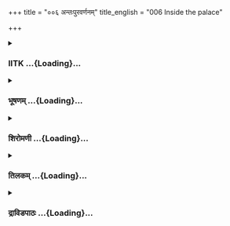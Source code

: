+++
title = "००६ अन्तःपुरवर्णनम्"
title_english = "006 Inside the palace"

+++
<div caption="श्रीराम-हरिसीताराममूर्ति-घनपाठिभ्यां वचनम्" class="audioEmbed" src="https://archive.org/download/Ramayana-recitation-Sriram-harisItArAmamUrti-Ghanapaati-v2/Kanda_5/Kanda_5_SK-006-Inside_the_palace.mp3"></div>

<div class="js_include collapsed" newlevelforh1="3" title="IITK" unfilled url="/purANam/rAmAyaNam/audIchya-pAThaH/iitk/5_sundarakANDam/02-rAvaNa-gRham/006_antaHpuravarNanam.md">
<details><summary><h3>IITK ...{Loading}...</h3></summary>

Hanuman enters the palace of Ravana -- description of the palace



#### श्लोकः
##### मूलम्
स निकामं विमानेषु निषण्णः कामरूपधृत्।  
विचचार पुनर्लङ्कां लाघवेन समन्वितः॥5.6.1॥

##### शब्दार्थः
कामरूपधृत् who could assume any form, सः that (Hanuman), विमानेषु in the tall mansions, निकामम् freely, निषण्णः sad, पुनः again, लाघवेन rapidly, समन्वितः endowed with strength, लङ्काम् Lanka, विचचार started ranging

##### आङ्ग्लानुवादः
The mighty Hanuman, who could assume any form at will, not finding Sita in the tall mansions, again started rapidly ranging in Lanka.



#### श्लोकः
##### मूलम्
आससादाथ लक्ष्मीवान्राक्षसेन्द्रनिवेशनम्।  
प्राकारेणार्कवर्णेन भास्वरेणाभिसम्वृतम्॥5.6.2॥

##### शब्दार्थः
अथ then, लक्ष्मीवान् prosperous, अर्कवर्णेन red in colour, भास्वरेण dazzling like the midday Sun, प्राकारेण by the boundary wall, अभिसम्वृतम् enclosed, राक्षसेन्द्रनिवेशनम् the residence of the lord of demons, आससाद reached

##### आङ्ग्लानुवादः
Then he reached the residence of the lord of demons enclosed by a red colour compound wall dazzling like the midday Sun.



#### श्लोकः
##### मूलम्
रक्षितं राक्षसैर्घोरैः सिंहैरिव महद्वनम्।  
समीक्षमाणो भवनं चकाशे कपिकुञ्जरः॥5.6.3॥

##### शब्दार्थः
सिंहैः by lions, महावनमिव like a thick forest, भीमैः by fearful, राक्षसैः by demons, रक्षितम् protected, भवनम् mansion, समीक्षमाणः observing, कपिकुञ्जरः elephant among vanaras, चकाशे looked bright

##### आङ्ग्लानुवादः
The elephant among vanaras (Hanuman), scanned the mansion defended by dreadful demons like a forest protected by lions.



#### श्लोकः
##### मूलम्
रूप्यकोपहितै श्चित्रैस्तोरणैर्हेमभूषितैः।  
विचित्राभिश्च कक्ष्याभिर्द्वारैश्च रुचिरैर्वृतम्॥5.6.4॥

##### शब्दार्थः
रूप्यकोपहितैः those inlaid with silver, चित्रैः by wonderful, हेमभूषितैः decorated with gold, तोरणैः archways, विचित्राभिः with colourful, कक्ष्याभिः with apartments, रुचिरैः with beauteous, द्वारैश्च with entrances, वृतम् surrounded by

##### आङ्ग्लानुवादः
He saw beautiful silver archways decorated with gold, colourful inner apartments with beauteous entrances.



#### श्लोकः
##### मूलम्
गजास्थितैर्महामात्रैः शूरैश्च विगतश्रमैः।  
उपस्थितमसंहार्यैः र्हयैः स्यन्दनयायिभिः॥5.6.5॥

##### शब्दार्थः
गजास्थितैः mounted on elephants, शूरैः by drivers, विगतश्रमैः unwearied, महामात्रैः great, असंहार्यैः irresistible, हयैः with horses, स्यन्दनयायिभिः  chariotriders, उपस्थितम् kept ready

##### आङ्ग्लानुवादः
(He saw) archways guarded by riders mounted on majestic elephants and unwearied riders of chariots drawn by horses of irresistible speed kept ready.



#### श्लोकः
##### मूलम्
सिंहव्याघ्रतनुत्राणैर्दान्तकाञ्चनराजतैः।  
घोषवद्भिर्विचित्रैश्च सदा विचरितं रथैः॥5.6.6॥

##### शब्दार्थः
सिंहव्याघ्रतनुत्राणैः covered with skins of lions and tigers, दान्तकाञ्चनराजतैः encrusted with images of ivory, gold and silver, घोषवद्भिः ringing, विचित्रैः by wonderful, रथैः with chariots, सदा allover, विचरितम् moving about

##### आङ्ग्लानुवादः
There were wonderful chariots covered with skins of lions and tigers, encrusted with ivory, gold and silver with ringing bells moving about.



#### श्लोकः
##### मूलम्
बहुरत्नसमाकीर्णं परार्थ्यसनभाजनम्।  
महारथसमावासं महारथमहास्वनम्॥5.6.7॥

##### शब्दार्थः
बहुरत्नसमाकीर्णम् with many precious gems, परार्थ्यासनभाजनम् with excellent seats and vessels, महारथसमावासम् having halting places for big  chariots, महारथमहास्वनम् filled with deep sounds of great charioteers.

##### आङ्ग्लानुवादः
The palace was embellished with excellent seats and vessels with many precious gems. There were spacious places to accommodate big chariorts filled with shouts of great charioteers.



#### श्लोकः
##### मूलम्
दृश्यैश्च परमोदारैस्तैस्तैश्च मृगपक्षिभिः।  
विविधै र्बहुसाहस्रैः परिपूर्णं समन्ततः॥5.6.8॥

##### शब्दार्थः
दृश्यैः beautiful, परमोदारैः pleasing, विविधैः of many kinds, बहुसाहस्रैः in many thousands, तैस्स्सैः by different, मृगपक्षिभिः with beasts and birds, समन्ततः all over, परिपूर्णम् filled

##### आङ्ग्लानुवादः
It was pleasing with several kinds of beautiful beasts in their thousands all over.



#### श्लोकः
##### मूलम्
विनीतैरन्तपालैश्च रक्षोभिश्च सुरक्षितम्।  
मुख्याभिश्च वरस्त्रीभिः परिपूर्णं समन्ततः॥5.6.9॥

##### शब्दार्थः
विनीतैः by disciplined, अन्तपालैः by guards, रक्षोभिः by demons, सुरक्षितम् well guarded, मुख्याभिः important, वरस्त्रीभिः by beautiful shedemons, समन्ततः everywhere, परिपूर्णम् filled

##### आङ्ग्लानुवादः
The place was full of beautful women, carefully protected by disciplined guards as well as demons.



#### श्लोकः
##### मूलम्
मुदितप्रमदारत्नं राक्षसेन्द्रनिवेशनम्।  
वराभरणसंह्रादैः समुद्रस्वनन्निस्वनम्॥5.6.10॥

##### शब्दार्थः
मुदितप्रमदारत्नम् jewels of joyous women, राक्षसेन्द्रनिवेशनम् the residence of the lord of demons, वराभरणसंह्रादैः by the jingling of ornaments and accessories, समुद्रस्वनन्निस्वनम् like the sound of the sea.

##### आङ्ग्लानुवादः
Full of the jewels of joyous women, the residence of the lord of demons reverberated with the jingling of their ornaments and accessories like the sound of the sea.



#### श्लोकः
##### मूलम्
तद्राजगुणसम्पन्नं मुख्यैश्चागुरुचन्दनैः।  
महाजनैः समाकीर्णां सिंहैरिव महद्वनम्॥5.6.11॥

##### शब्दार्थः
राजगुणसम्पन्नम् endowed with royal traits, मुख्यैः with eminent demons, अगुरुचन्दनैः with the fragrance of agaru and sandal, सिंहैः by lions, महत् वनमिव like a huge forest, महाजनैः by great people, समाकीर्णम् full.

##### आङ्ग्लानुवादः
The place was full of eminent demons with royal traits like a dense forest infested with lions. It carried the fragrance of agaru and sandal of good quality.



#### श्लोकः
##### मूलम्
भेरीमृदङ्गाभिरुतं शङ्खघोषनिनादितम्।  
नित्यार्चितं पर्वहुतं पूजितं राक्षसैः सदा॥5.6.12॥

##### शब्दार्थः
भेरीमृदङ्गाभिरुतम् filled with the sounds of trumpets, mridangam and conches and percussion, शङ्खघोषनिनादितम् echoed with sounds of conches, नित्यार्चितम् daily worshipped, पर्वहुतम् with sacrifices performed on new and fullmoon days, सदा ever, राक्षसैःby demons, पूजितम् worshipped

##### आङ्ग्लानुवादः
Reverberating with the sounds of trumpets, mridangam and conches, there the demons daily performed worships and sacrifices on new and fullmoon days.



#### श्लोकः
##### मूलम्
समुद्रमिव गम्भीरं समुद्रमिव निस्स्वनम्।  
महात्मनो महाद्वेश्म महारत्नपरिच्छदम्॥5.6.13॥  
महारत्नसमाकीर्णं ददर्श स महाकपिः।

##### शब्दार्थः
समुद्रमिव resembling the sea, गम्भीरम् deep, निस्स्वनम् sound, समुद्रमिव sealike, महारत्न परिच्छदम् gemstudded ornaments, महारत्न समाकीर्णम् full of precious gems, महात्मनः of the great self, महत् great, वेश्म residence, सः that(Hanuman), महाकपिः the great vanara, ददर्श saw

##### आङ्ग्लानुवादः
The place produced deep sounds like the sea. Those mighty ogres wore gemstudded ornaments. The great vanara saw the residence of the great self, Ravana rich with precious gems.



#### श्लोकः
##### मूलम्
विराजमानं वपुषा गजाश्वरथसङ्कुलम्॥5.6.14॥  
लङ्काभरणमित्येव सोऽमन्यत महाकपिः।  
चचार हनुमांस्तत्र रावणस्य समीपतः॥5.6.15॥

##### शब्दार्थः
वपुषा in appearance, विराजमानम् was present, गजाश्वरथसङ्कुलम् full of elephants, horses and chariots, लङ्काभरणम् इत्येव considered the very jewel of Lanka, सः that, महाकपिःgreat vanara, अमन्यत thought, हनुमान् Hanuman, तत्र there, रावणस्य Ravana's, समीपतः near by, चचार moved

##### आङ्ग्लानुवादः
Hanuman, the great monkey, saw the royal mansion looking brilliant with elephants, horses and chariots. He thought that the palace was the very ornament of Lanka. He moved unnoticed into the close quarters of Ravana.



#### श्लोकः
##### मूलम्
गृहाद्गृहं राक्षसानामुद्यानानि च वानरः।  
वीक्षमाणोऽह्यसंत्रस्तः प्रासादांश्च चचार सः॥5.6.16॥

##### शब्दार्थः
राक्षसानाम् of the demons', गृहात् गृहम् from one house to the other, उद्यानानि च and pleasure gardens, वानरः vanara, वीक्षमाणः observing, असंत्रस्तः undaunted, प्रासादांश्च and the mansions, चचार ranged

##### आङ्ग्लानुवादः
Hanuman ranged undaunted from one mansion to another including the pleasure gardens.



#### श्लोकः
##### मूलम्
अवप्लुत्य महावेगः प्रहस्तस्य निवेशनम्।  
ततोऽन्यत्पुप्लुवे वेश्म महापार्श्वस्य वीर्यवान्॥5.6.17॥

##### शब्दार्थः
महावीर्यः mighty, महावेगः of great speed, प्रहस्तस्य Prahasta's, निवेशनम् house, अवप्लुत्य jumping from there, ततः then, महापार्श्वस्य Mahaparshva, अन्यत्  other, वेश्म houses, पुप्लुवे leaped

##### आङ्ग्लानुवादः
Courageous and swift, Hanuman sprang from Prahasta's house to Mahaparshva's, and so on.



#### श्लोकः
##### मूलम्
अथ मेघप्रतीकाशं कुम्भकर्णनिवेशनम्।  
विभीषणस्य च तदा पुप्लुवे स महाकपिः॥5.6.18॥

##### शब्दार्थः
अथ and then, सः that, महाकपिः great vanara, मेघप्रतीकाशाम् appearing like a cloud, कुम्भकर्णनिवेशनम् the residence of Kumbhakarna, तदा then, विभीषणस्य Vibhisana's, पुप्लुवे leaped

##### आङ्ग्लानुवादः
Then the great vanara leaped from the residence of Kumbhakarna which looked like a cloud to Vibhishana's.



#### श्लोकः
##### मूलम्
महोदरस्य च गृहं विरूपाक्षस्य चैव हि।  
विद्युज्जिह्वस्य भवनं विद्युन्मालेस्तथैव च॥5.6.19॥  
वज्रदंष्ट्रस्य च तथा पुप्लुवे स महाकपिः।

##### शब्दार्थः
सः that, महाकपिः great vanara, महोदरस्य Mahodara's, गृहं च home also, विरूपाक्षस्य चैव हि Virupaksha's home also, विद्युज्जिह्वस्य Vidyujjihva's, तथैव च likewise, विद्युन्मालेः Vidyunmali's, तथैव likewise, वज्रदंष्ट्रस्य Vajradanstra's, भवनम् mansion, पुप्लुवे leaped

##### आङ्ग्लानुवादः
The great vanara leaped from Mahodara's to Virupaksha's, from Vidyujjihva's to Vidyunmali and then to Vajradanstra's.



#### श्लोकः
##### मूलम्
शुकस्य च महातेजाः सारणस्य च धीमतः॥5.6.20॥  
तथा चेन्द्रजितो वेश्म जगाम हरियूथपः।

##### शब्दार्थः
महातेजाः brilliant one, हरियूथपः leader of monkeys, शुकस्य Suka's, धीमतः of the intelligent, सारणस्य Sarana's, तथा similarly, इन्द्रजितः Indrajit's , वेश्म residence, जगाम went

##### आङ्ग्लानुवादः
The brilliant leader of monkeys bounded to the house of Suka, to the clever Sarana's and to Indrajit's.



#### श्लोकः
##### मूलम्
जम्बुमालेः सुमालेश्च जगाम हरिसत्तमः॥5.6.21॥  
रश्मिकेतोश्च भवनं सूर्यकेतोस्तथैव च।  
वज्रकायस्य च तथा पुप्लुवे स महाकपिः॥5.6.22॥

##### शब्दार्थः
हरिसत्तमः the goble vanara, जम्बुमालेः Jambumali's, सुमालेश्च and Sumaali's, जगाम reached, सः he, महाकपिः great monkey, रमशिकेतोः Rashmiketu's, तथैव च and so also, सूर्यकेतोः Suryaketu's, तथा likewise, वज्रकायस्य Vajrakaya's, भवनम् mansion, पुप्लुवे jumped over

##### आङ्ग्लानुवादः
The noble vanara jumped from Jambumali's to Sumali's and from  Rashmiketu's, Suryaketu's and to Vajrakaya's residence.



#### श्लोकः
##### मूलम्
धूम्राक्षस्य च सम्पातेर्भवनं मारुतात्मजः।  
विद्युद्रूपस्य भीमस्य घनस्य विघनस्य च॥5.6.23॥  
शुकनासस्य वक्रस्य शठस्य विकटस्य च।  
ब्रह्मकर्णस्य दंष्ट्रस्य रोमशस्य च रक्षसः॥5.6.24॥  
युद्धोन्मत्तस्य मत्तस्य ध्वजग्रीवस्य नादिनः।  
विद्युज्जिह्वेन्द्रजिह्वानां तथा हस्तिमुखस्य च॥5.6.25॥  
करालस्य पिशाचस्य शोणिताक्षस्य चैव हि।

##### शब्दार्थः
मारुतात्मजः son of the Windgod (Hanuman), धूम्राक्षस्य Dhumraksha's, सम्पातेः Sampati's, विद्युद्रूपस्य Vidyudrupa's, भीमस्य Bhima's, घनस्य Ghana's, विघनस्य च Vighana's, शुकनासस्य Shukanasa's, वक्रस्य Vakra's, शठस्य Shatha's, विकटस्य च and Vikata's, ब्रह्मकर्णस्य Brahmakarna's, दंष्ट्रस्य Damshtra's, रोमशस्य Romasa's, रक्षसः of the demons, युद्धोन्मत्तस्य Yuddhonmatta's, मत्तस्य Matta's, ध्वजग्रीवस्य Dhvajagriva's, नादिनः Nadi's, विद्युज्जिह्वेन्द्रजिह्वानाम् of Vidyujjihva's and Indrajihva's, तथा similarly, हस्तिमुखस्य च, Hastimukha's करालस्य Karala's, पिशाचस्य Pisacha's, शोणिताक्षस्य चैव Sonitaksha's also, हि indeed,

##### आङ्ग्लानुवादः
Hanuman jumped the houses of Dhumraksha, Sampati, Vidyudrupa, Bhima, Ghana and Vighana, Sukanasa, Vakra, Shatha, Vikata, Brahmakarna, Damshtra Romasa, Yuddhonmatta, Matta, Dhvajagriva, Nadi, Vidyujjihva and Indrajihva Hastimukha, Karala, Pisacha and Sonitaksha.



#### श्लोकः
##### मूलम्
भवनम् क्रममाणः णोऽसौ हनुमान्मारुतात्मजः॥5.6.26॥  
तेषु तेषु महार्हेषु भवनेषु महायशाः।  
तेषामृद्धिमतामृद्धिं ददर्श स महाकपिः॥5.6.27॥

##### शब्दार्थः
मारुतात्मजः son of the Windgod, महायशाः illustrious, महाकपिः great monkey, सः हनुमान् Hanuman, महार्हेषु in lofty places, तेषु तेषु in several places, भवनेषु in mansions, क्रमेणैव in order, क्रममाणः while he was advancing, ऋद्धिमताम् of the wealthy ones, तेषाम् their, ऋद्धिम् wealth, ददर्श saw

##### आङ्ग्लानुवादः
The illustrious son of the Windgod jumped from house to house in an order and saw the wealth of the wealthy in the lofty mansions.



#### श्लोकः
##### मूलम्
सर्वेषां समतिक्रम्य भवनानि समन्ततः।  
आससादाथ लक्ष्मीवान् राक्षसेद्रनिवेशनम्॥5.6.28॥

##### शब्दार्थः
लक्ष्मीवान् the lucky, समन्ततः all over, सर्वेषाम् of all, भवनानि mansions, समतिक्रम्य passing, अथ then, राक्षसेन्द्रनिवेशनम् residence of lord of demons, आससाद reached

##### आङ्ग्लानुवादः
Passing all the mansions, the lucky Hanuman reached the residence of the demon king, Ravana.



#### श्लोकः
##### मूलम्
रावणस्योपशायिन्यो ददर्श हरिसत्तमः।  
विचरन्हरिशार्दूलो राक्षसीर्विकृतेक्षणाः॥5.6.29॥  
शूलमुद्गरहस्ताश्च शक्तितोमरधारिणीः।

##### शब्दार्थः
हरिशार्दूलःtiger among vanaras, हरिसत्तमः noble vanara, विचरन् while moving about, रावणस्य Ravana's, उपशायिन्यः close by his bed, विकृतेक्षणाः of hideous eyes, शूलमुद्गरहस्ताश्च holding tridents and hammers, शक्तितोमरधारिणीः holding powerful javelines and iron cudgels, राक्षसीः rakshasas, ददर्श saw

##### आङ्ग्लानुवादः
The heroic and powerful vanara saw at Ravana's residence demonesses with hideous eyes guarding the bed and an army of demons holding tridents, hammers, powerful javelins and iron cudgels.



#### श्लोकः
##### मूलम्
ददर्श विविधान् गुल्मान् तस्य रक्षःपतेर्गृहे॥5.6.30॥  
राक्षसांश्च महाकायान्नानाप्रहरणोद्यतान्।

##### शब्दार्थः
तस्य his, रक्षः पतेः demon king, गृहे at home, विविधान् several, गुल्मान् army troops, महाकायान् large, नानाप्रहरणोद्यतान् ready with different kinds of weapons, राक्षसांश्च demons also, ददर्श saw

##### आङ्ग्लानुवादः
At his (Ravana's) residence, Hanuman also noticed troops of huge demons ready with different kinds of weapons.



#### श्लोकः
##### मूलम्
रक्तान् श्वेतान् सितांश्चैव हरींश्चापि महाजवान्॥5.6.31॥  
कुलीनान् रूपसम्पन्नान् गजान्परगजारुजान्।  
निष्ठितान् गजशिक्षयामैरावतसमान्युधि॥5.6.32॥  
निहन्त्रून् परसैन्यानां गृहे तस्मिन् ददर्श सः।  
क्षरतश्च यथा मेघान् स्रवतश्च यथा गिरीन्॥5.6.33॥  
मेघसन्ततिनिर्घोषान् दुर्धर्षान् समरे परैः।

##### शब्दार्थः
सः he, तस्मिन् in his, गृहे in the house, रक्तान् red, श्वेतान् white, सितांश्चैव pure white coloured, महाजवान् of good speed, हरींश्चापि horses also, कुलीनान् wellbred ones, रूपसम्पन्नान् goodlooking, परगजारुजान् those whch were not inferior to enemy's elephants, गजान् elephants, गजशिक्षयाम् in training elephants, निष्ठितान् exceedingly welltrained, ऐरावतसमान् equal to Airavata, युधि in battle, परसैन्यानाम् of enemy forces, निहन्त्रून् destroyers, क्षरतः  shedding, मेघान् यथा clouds like, स्रवतः pouring forth rut, गिरीन् यथा like mountains, मेघस्न्तिन्तिर्घोषान् trumpeting like a group of clouds, समरे in war, परैः by enemies, दुर्धर्षान् unassailable, गजान् elephants, ददर्श saw

##### आङ्ग्लानुवादः
He saw horses of high speed in red, white and cream colours. He saw beautiful, wellbred elephants, which were not inferior to the enemy's. They were welltrained and had proved equal to Airavata (Indra's elephant) in battles. Resembling the thundering clouds, they were unassailable to the enemy in war and were trumpeting like a cluster of clouds.



#### श्लोकः
##### मूलम्
सहस्रं वाहिनीस्तत्र जाम्बूनदपरिष्कृताः॥5.6.34॥  
हेमजालपरिच्छन्नास्तरुणादित्यसन्निभाः।  
ददर्श राक्षसेन्द्रस्य रावणस्य निवेशने॥5.6.35॥

##### शब्दार्थः
तत्र there, राक्षसेन्द्रस्य demon king's, रावणस्य Ravana's, निवेशने in the residence, जाम्बूनदपरिष्कृताः bedecked with the gold, हेमजालपरिच्छन्नाः  protected by the rays emerging from, तरुणादित्यसन्निभाः like the rising Sun, सहस्रम् thousands, वाहिनीः troops, ददर्श saw

##### आङ्ग्लानुवादः
He saw in the palace of Ravana, the demon king, thousands of troops adorned with gold, fully protected with armour of gold shining like the morning Sun.



#### श्लोकः
##### मूलम्
शिबिका विविधाकाराः स कपिर्मारुतात्मजः।  
लतागृहाणि चित्राणि चित्रशालागृहाणि च॥5.6.36॥  
क्रीडागृहाणि चान्यानि दारुपर्वतकानपि।  
कामस्य गृहकं रम्यं दिवागृहकमेव च॥5.6.37॥  
ददर्श राक्षसेन्द्रस्य रावणस्य निवेशने।

##### शब्दार्थः
मारुतात्मजः son of the Windgod, सः कपिः that monkey (Hanuman), राक्षसेन्द्रस्य of the lord of demons, रावणस्य Ravana's, निवेशने in the dwelling, विविधाकाराः of several foms, शिबिकाः palanquins, चित्राणि colourful, लतागृहाणि bowers, चित्रशालागृहाणि homes with picture galleries, अन्यानि and other, क्रीडागृहाणि sporting homes, दारुपर्वतकानपि hillocks made of wood, कामस्य for lovemaking (romance), गृहकम् home, रम्यम् delighting, दिवागृहकमेव च for daytime activities, ददर्श saw

##### आङ्ग्लानुवादः
The son of the Windgod saw at the palace of Ravana, the lord of demons, colourful palanquins of several kinds, bowers, picture galleries, spots for sporting, hillocks (artificial) made of wood, apartments for romance, for pleasures and day time activities.



#### श्लोकः
##### मूलम्
स मन्दरगिरिप्रख्यं मयूरस्थानसङ्कुलम्॥5.6.38॥  
ध्वजयष्टिभिराकीर्णं ददर्श भवनोत्तमम्।  
अनेकरत्नसङ्कीर्णं निधिजालं समन्ततः॥5.6.39॥  
धीरनिष्ठितकर्मान्तं गृहं भूतपतेरिव।

##### शब्दार्थः
सः he, मन्दरगिरिप्रख्यम् comaparable to mount Mandara, मयूरस्थानसङ्कुलम् places crowded with peacocks, ध्वजयष्टिभिः with flag staffs fixed, आकीर्णम् filled with, धीरनिष्ठितकर्मान्तम्  
built by skilled craftsmen with great care, भूतपतेः of Siva, the lord of all creatures, गृहमिव like home, भवनोत्तमम् magnificent mansion, समन्ततः every where, अनेकरत्नसङ्कीर्णम् full of gems, निधिजालम् treasure troves, ददर्श saw

##### आङ्ग्लानुवादः
Comparable to mount Mandara, it was crowded with peacocks, set with flag staffs fixed all over, magnificent mansions built by skilled craftsmen with great efforts, decked with gems of several kinds, rich with treasures comparable to Kailasa, the home of Siva, the Lord of all beings.



#### श्लोकः
##### मूलम्
अर्चिर्भिश्चापि रत्नानां तेजसा रावणस्य च॥5.6.40॥  
विरराजाथ तद्वेश्म रश्मिमानिव रश्मिभिः।

##### शब्दार्थः
तत् that, वेश्म place, रत्नानाम् of the gems, अर्चिर्भिश्चापि by the wonderful hues of gems, रावणस्य Ravana's, तेजसा च and with brightness, अथ there, रश्मिभिः with rays, रश्मिमानिव like the brightness of Sunrays, विरराज shone

##### आङ्ग्लानुवादः
The palace of Ravana looked splendid with gems of different hues and with Ravana's presence, it was shining like the radiant Sungod.



#### श्लोकः
##### मूलम्
जाम्बूनदमयान्येन शयनान्यासनानि च॥5.6.41॥  
भाजनानि च मुख्यानि ददर्श हरियूथपः।

##### शब्दार्थः
हरियूथपः vanara leader, जाम्बूनदमयान्येव made of Jambunada gold, शयनानि beds, आसनानि च seats, मुख्यानि chief, भाजनानि vessels, ददर्श saw

##### आङ्ग्लानुवादः
The leader of the vanaras saw there beds, seats and main vessels made of gold.



#### श्लोकः
##### मूलम्
मध्वासवकृतक्लेदं मणिभाजनसङ्कुलम्॥5.6.42॥  
मनोरममसंबाधं कुबेरभवनं यथा।  
नूपुराणां च घोषेण काञ्चीनां निनदेन च॥5.6.43॥  
मृदङ्तलघोषैश्च घोषवद्भिर्विनादितम्।  
प्रासादसङ्घातयुतं स्त्रीरत्नशतसङ्कुलम्॥5.6.44।  
सुव्यूढकक्ष्यं हनुमान् प्रविवेश महागृहाम्।

##### शब्दार्थः
ध्वासवकृतक्लेदम् drenched with liqour and other drinks, मणिभाजनसङ्कुलम् with gemencrusted vessels scattered all over, मनोरमम् very delightful, असम्बाधम् spacious, कुबेरभवनं यथा like the mansion of Kubera, नूपुराणाम् of anklets, घोषेण by the sound, काञ्चीनाम् of girdles, निनदेन with the sounds, घोषवद्भिः  filled with sounds of, मृदङ्गतल घोषैश्च with the sounds of drums, विनादितम् resonating, प्रासादसङ्घातयुतम् with rows of mansions, स्त्रीरत्नशतसङ्कुलम् filled with hundreds of exquisite women, सुव्यूढकक्ष्यम् with welllaid apartments, महागृहम् lofty palace, हनुमान् Hanuman, प्रविवेश entered

##### आङ्ग्लानुवादः
Hanuman entered the delightful, lofty palace comparable to Kubera's mansion. It was filled with vessels encrusted with gems scattered all over. The floor was drenched with liquor. It was resonating with sounds of golden anklets of women and of drums. The rows of mansions, lofty palaces with welllaid apartments were full of hundreds of exquisite women.  

#### समाप्तिः
 वाल्मीकीये श्रीमद्रामायणे आदिकाव्ये सुन्दरकाण्डे षष्ठस्सर्गः॥  
Thus ends the sixth sarga of Sundarakanda of the holy Ramayana, the first epic composed by sage Valmiki.

</details>
</div>
<div class="js_include collapsed" newlevelforh1="3" title="भूषणम्" unfilled url="/purANam/rAmAyaNam/audIchya-pAThaH/TIkA/bhUShaNa_iitk/5_sundarakANDam/02-rAvaNa-gRham/006_antaHpuravarNanam.md">
<details><summary><h3>भूषणम् ...{Loading}...</h3></summary>



स निकामं विमानेषु विषण्णः कामरूपधृक् ।  

विचचार पुनर्लङ्कां लाघवेन समन्वितः  ॥  ५।६।१ ॥   

आससादाथ लक्ष्मीवान् राक्षसेन्द्रनिवेशनम् ।  

प्राकारेणार्कवर्णेन भास्वरेणाभिसंवृतम्  ॥  ५।६।२ ॥   

स निकाममित्यादि विमानेषु विषण्णः विमानेषु सीतामदृष्ट्वा विषण्ण इत्यर्थः
। लाघवेन वेगेन  ॥  ५।६।१,२ ॥   

  

रक्षितं राक्षसैर्घोरैः सिंहैरिव महद्वनम् ।  

समीक्षमाणो भवनं चकाशे कपिकुञ्जरः  ॥  ५।६।३ ॥   

रक्षितमिति । चकाशे जहर्षेत्यर्थः  ॥  ५।६।३ ॥   

  

रूप्यकोपहितैश्चित्रैस्तोरणैर्हेमभूषितैः ॥  

विचित्राभिश्च कक्ष्याभिर्द्वारैश्च रुचिरैर्वृतम्  ॥  ५।६।४ ॥   

गजास्थितैर्महामात्रैः शूरैश्च विगतश्रमैः ।  

उपस्थितमसंहार्यैर्हयैः स्यन्दनयायिभिः  ॥  ५।६।५ ॥   

रूप्येकेत्यादि । पूप्यकोपहितैः रजतनिर्मितैः । कक्ष्याभिः प्रकोष्ठैः।
असंहार्यैः अवध्यैः । स्यन्दनयायिभिः स्यन्दनवाहकैः  ॥  ५।६।४,५ ॥   

  

सिंहव्याघ्रतनुत्राणैर्दान्तकाञ्चनराजतैः ।  

घोषवद्भिर्विचित्रैश्च सदा विचरितं रथैः  ॥  ५।६।६ ॥   

बहुरत्नसमाकीर्णं परार्घ्यासनभाजनम् ।  

महारथसमावासं महारथमहास्वनम्  ॥  ५।६।७ ॥   

दृश्यैश्च परमोदारैस्तैस्तैश्च मृगपक्षिभिः ।  

विविधैर्बहुसाहस्रैः परिपूर्णं समन्ततः  ॥  ५।६।८ ॥   

सिंव्याघ्रतनुत्राणैः सिंहव्याघ्रचर्मपरिवृतैरित्यर्थः । महारथसमावासं
महारथानां रक्षसामाकरम् । महारथामहास्वनं महतां रथानां महान् स्वनः यस्मिन्
 ॥  ५।६।६८ ॥   

  

विनीतैरन्तपालैश्च रक्षोभिश्च सुरक्षितम् ।  

मुख्याभिश्च वरस्त्रीभिः परिपूर्णं समन्ततः  ॥  ५।६।९ ॥   

मुदितप्रमदारत्नं राक्षसेन्द्रनिवेशनम् ।  

वराभरणसंह्रादैः समुद्रस्वननिस्वनम्  ॥  ५।६।१० ॥   

अन्तपालैः बाह्यरक्षिभिः । राक्षसेन्द्रनिवेशननं राक्षसेन्द्रा
राक्षसश्रेष्ठाः निविशन्ते समीपे निवसन्त्यस्मिन्निति
राक्षसेन्द्रनिवेशनमित्यर्थः । अन्यथा वक्ष्यमाणवेश्मपदेन पुनरुक्तिः
स्यात् । संहादः शब्दः । समुद्रस्वनवन्निस्वनतीति समुद्रस्वननिस्वनम् ।
पचाद्यच्  ॥  ५।६।९,१० ॥   

  

तद्राजगुणसंपन्नं मुख्यैश्चागुरुचन्दनैः ।  

महाजनैः समाकीर्णं सिंहैरिव महद्वनम्  ॥  ५।६।११ ॥   

भेरीमृदङ्गाभिरुतं शङ्खघोषनिनादितम् ।  

नित्यार्चितं पर्वहुतं पूजितं राक्षसैः सदा  ॥  ५।६।१२ ॥   

तत् प्रसिद्धम् । राजगुणसंपन्नं राजोपचारैर्धूपादिभिः संपन्नम् ।
अगुरुचन्दनैरित्यत्रापि संपन्नमिति संबध्यते । पर्वसु हुतं होमो यस्मिन्
तत् पर्वहुतम्  ॥  ५।६।११,१२  ॥   

  

समुद्रमिव गम्भीरं समुद्रमिव निःस्वनम् ।  

महात्मनो महद्वेश्म महारत्नपरिच्छदम् ।  

महारत्नसमाकीर्णं ददर्श स महाकपिः  ॥  ५।६।१३ ॥   

विराजमानं वपुषा गजाश्वरथसङ्कुलम् ।  

लङ्काभरणमित्येव सो ऽमन्यत महाकपिः  ॥  ५।६।१४ ॥   

समुद्रमिव निःस्वनं निःशब्दम्, रावणभीत्या जनकोलाहलरहितमित्यर्थः ।
समुद्रस्वननिस्वनमिति तु बाह्यकक्ष्यापेक्षया  ॥  ५।६।१३,१४ ॥   

  

चचार हनुमांस्तत्र रावणस्य समीपतः  ॥  ५।६।१५ ॥   

गृहाद् गृहं राक्षसानामुद्यानानि च वानरः ।  

वीक्षमाणो ह्यसंत्रस्तः प्रासादांश्च चचार सः  ॥  ५।६।१६ ॥   

अवप्लुत्य महावेगः प्रहस्तस्य निवेशनम् ।  

ततो ऽन्यत् पुप्लुवे वेश्म महापार्श्वस्य वीर्यवान्  ॥  ४।६।१७ ॥   

अथ मेघप्रतीकाशं कुम्भकर्णनिवेशनम् ।  

विभीषणस्य च तदा पुप्लुवे स महाकपिः  ॥  ५।६।१८ ॥   

शुकस्य च महातेषाः सारणस्य च धीमतः ।  

तथा चेन्द्रजितो वेश्म जगाम हरियूथपः  ॥  ५।६।२० ॥   

जम्बुमालेः सुमालेश्च जगाम हरिसत्तमः ।  

रश्मिकेतोश्च भवनं सूर्यशत्रोस्तथैव च  ॥  ५।६।२१  ॥   

वज्रकायस्य च तथा पुप्लुवे स महाकपिः ।  

धूम्राक्षस्य च संपातेर्भवनं मारुतात्मजः  ॥  ५।६।२२  ॥   

चचारेति । रावणस्य रावणगृहस्य  ॥  ५।६।१५२२  ॥   

  

विद्युद्रूपस्य भीमस्य घनस्य विघनस्य च  ॥  ५।६।२३ ॥   

शुकनासस्य वक्रस्य शठस्य विकटस्य च ।  

ब्रह्मकर्णस्य दंष्ट्रस्य रोमशस्य च रक्षसः  ॥  ५।६।२४ ॥   

युद्धोन्मत्तस्य मत्तस्य ध्वजग्रीवस्य नादिनः ।  

विद्युज्जिह्वेन्द्रजिह्वानां तथा हस्तिमुखस्य च  ॥  ५।६।२५ ॥   

करालस्य पिशाचस्य शोणिताक्षस्य चैव हि ।  

क्रममाणः क्रमेणैव हनुमान् मारुतात्मजः  ॥  ५।६।२६ ॥   

तेषु तेषु महार्हेषु भवनेषु महायशाः ।  

तेषामृद्धिमतामृद्धिं ददर्श स महाकपिः  ॥  ५।६।२७ ॥   

सर्वेषां समतिक्रम्य भवनानि समन्ततः ।  

आससादाथ लक्ष्मीवान् राक्षसेन्द्रनिवेशनम्  ॥  ५।६।२८ ॥   

विद्युद्रूपपस्येत्यादि । विद्युज्जिह्वेन्द्रजिह्वानामिति बहुवचनं
तन्नाम्नां बहूनां सत्त्वात्  ॥  ५।६।२३२८ ॥   

  

रावणस्योपशायिन्यो ददर्श हरिसत्तमः ।  

विचरन् हरिशार्दूलो राक्षसीर्विकृतेक्षणाः ।  

शूलमुद्गरहस्ताश्च शक्तितोमरधारिणीः  ॥  ५।६।२९ ॥   

ददर्श विविधान् गुल्मांस्तस्य रक्षःपतेर्गृहे ।  

राक्षसांश्च महाकायान्नानाप्रहरणोद्यतान्  ॥  ५।६।३० ॥   

रावणस्येति । उपशायिन्यः पर्यायशायनीः । रावणे शयाने जाग्रतीरित्यर्थः  ॥ 
५।६।२९,३० ॥   

  

रक्तान् श्वेतान् सितांश्चैव हरींश्चापि महाजवान् ।  

कुलीनान् रूपसम्पन्नान् गजान् परगजारुजान्  ॥  ५।६।३१ ॥   

निष्ठितान् गजशिक्षायामैरावतसमान् युधि ।  

निहन्तृ़न् परसैन्यानां गहे तस्मिन् ददर्श सः  ॥  ५।६।३२  ॥   

क्षरतश्च यथा मेघान् स्रवतश्च यथा गिरीन् ।  

मेघस्तनितनिर्घोषान् दुर्धर्षान् समरे परैः  ॥  ५।६।३३ ॥   

सितान् बद्धान् । "षिञ् वन्धने" इत्यस्मात् क्तः । हरीन् अश्वान् ।
परगजानारुजन्ति पीडयन्तीति परगजारुजान् । क्षरतश्चेति श्लोकः
पूर्वोक्तगजविशेषकः । क्षरतः किंचिद्वर्षतःस्रवन्मदत्वे दृष्टान्तः ।
स्रवतः निर्झरिणः  ॥  ५।६।३१३३ ॥   

  

सहस्रं वाहिनीस्तत्र जाम्बूनदपरिष्कृताः ।  

हेमजालपरिच्छन्नास्तरुणादित्यसन्निभाः  ॥  ५।६।३४ ॥   

ददर्श राक्षसेन्द्रस्य रावणस्य निवेशने  ॥  ५।६।३५ ॥   

सहस्रमिति । वाहिनीः सेनाः, पदातीनित्यर्थः । जाम्बूनदं जम्बूनदीप्रभवं
स्वर्णम् । हेम केवलस्वर्णम्, उभयविधस्वर्णमयाभरणयुक्ता इत्यर्थः  ॥ 
५।६।३४,३५ ॥   

  

शिबिका विविधाकाराः स कपिर्मारुतात्मजः ।  

लतागृहाणि चित्राणि चित्रशाला गृहाणि च  ॥  ५।६।३६ ॥   

क्रीडागृहाणि चान्यानि दारुपर्वतकानपि ।  

कामस्य गृहकं रम्यं दिवागृहकमेव च ।  

ददर्श राक्षसेन्द्रस्य रावणस्य निवेशने  ॥  ५।६।३७ ॥   

शिबिका इत्यादि । दारुपर्वतकान् क्रीडापर्तकान् । कामस्य गृहकं रतिगृहम् ।
दिवागृहकं दिवाविनोदस्थानम् । रावणस्य निवेशने इति पाठः  ॥  ५।६।३६३७ ॥   

  

स मन्दरगिरिप्रख्यं मयूरस्थानसङ्कुलम् ।  

ध्वजयष्टिभिराकीर्णं ददर्श भवनोत्तमम्  ॥  ५।६।३८ ॥   

अनेकरत्नसङ्कीर्णं निधिजालं समन्तत ।  

धीरनिष्ठितकर्मान्तं गृहं भूतपतेरिव  ॥  ५।६।३९ ॥   

स इत्यादि । मयूरस्थानं क्रीडामयूरविश्रमस्थानम् । कपोतानामिव मयूराणामपि
स्थानानि शिलाभिः कल्प्यन्त इति प्रसिद्धम् । धीरनिष्ठितकर्मान्तं धीरैः
कृतकल्पकर्मकम् । भूतपतेः प्रमथाधिपस्य  ॥  ५।६।३८,३९ ॥   

  

अर्चिर्भिश्चापि रत्नानां तेजसा रावणस्य च ।  

विरराजाथ तद्वेश्म रश्मिमानिव रश्मिभिः  ॥  ५।६।४० ॥   

जाम्बूनदमयान्येव शयनान्यासनानि च ।  

भाजनानि च मुख्यानि ददर्श हरियूथपः  ॥  ५।६।४१  ॥   

अर्चिर्भिरिति । रश्मिमान् सूर्यः  ॥  ५।६।४०,४१ ॥   

  

मध्वासवकृतक्लेदं मणिभाजनसङ्कुलम् ।  

मनोरममसम्बाधं कुबेरभवनं यथा ।  

नूपुराणां च घोषेण काञ्चीनां निनदेन च  ॥  ५।६।४२ ॥   

मृदङ्गतलघोषैश्छ घोषवद्भिर्विनादितम् ।  

प्रासादसङ्घातयुतं स्त्रीरत्नशतसङ्कुलम्  ॥  ५।६।४३ ॥   

सुव्यूढकक्ष्यं हनुमान् प्रविवेश महागृहम्  ॥  ५।६।४४ ॥   

इत्यार्षे श्रीरामायणे वाल्मीकीये आदिकाव्ये श्रीमत्सुन्दरकाण्डे षष्ठः
सर्गः  ॥  ५।६ ॥   

मध्वसवकृतक्लेदं मघ्वासवैः मधुविकारमद्यैः कृतक्लेदं कृतसेकम् । घोषवद्भिः
नादवद्भिः । नादश्च दीर्घशब्दस्य विरामसमयसम्भवो ध्वनिः । व्यूढकक्ष्यं
विशालप्रकोष्ठम् । अस्मिन् सर्गे सार्द्धचतुश्चत्वारिंशच्छ्लोकाः  ॥ 
५।६।४२४४ ॥   

इति श्रीगोविन्दराजविरचिते श्रीरामायणभूषणे श्रृङ्गारतिलकाख्याने
सुन्दरकाण्डव्याख्याने षष्ठः सर्गः  ॥  ५।६ ॥   



</details>
</div>
<div class="js_include collapsed" newlevelforh1="3" title="शिरोमणी" unfilled url="/purANam/rAmAyaNam/audIchya-pAThaH/TIkA/shiromaNI_iitk/5_sundarakANDam/02-rAvaNa-gRham/006_antaHpuravarNanam.md">
<details><summary><h3>शिरोमणी ...{Loading}...</h3></summary>



सीतान्वेषणमेव वर्णयन्नाह स इत्यादिभिः । लाघवेनातिवेगेन समन्वितः
कपिर्हनूमान् विमानेषु सप्तभूमिकप्रासादेषु विचरन् सन् निकामं यथेच्छं
लङ्कां विचचार  ॥  ५।६।१  ॥   

  

आससादेति । लक्ष्मीवान् अतिवीर्यसंपत्तिविशिष्टो हनुमान्
प्राकारेणाभिसंवृतं राक्षसेन्द्रनिवेशनमाससाद प्राप  ॥  ५।६।२  ॥   

  

रक्षितमिति । सिंहैर्महद्वनमिव राक्षसैः रक्षितं भवनं समीक्षमाणः
कपिकुञ्जरश्चकाशे  ॥  ५।६।३  ॥   

  

रूप्यकेति । रूप्यकेण रजतेन उपहतैर्लिखितैः चित्रैः हेमभूषितैः
तोरणैर्बहिर्द्वारैश्च रुचिरैः द्वारैरन्तर्द्वारैश्च कक्ष्याभिश्च आवृतम्
 ॥  ५।६।४  ॥   

  

गजेति । गजास्थितैः गजारूढैः महामात्रौ असंहार्यैः संहर्तुमशक्यैः शूरैश्च
स्यन्दनयायिभिः रथवाहकैर्हयैश्च उपस्थितं संप्राप्तम्  ॥  ५।६।५  ॥   

  

सिंहव्याघ्राः सिंहव्याघ्रचर्मनिर्मितानि तनुत्राणानि वर्माणि येषु तैः
दान्तकाञ्चनराजतीः दन्तादिमयीः प्रतिमाः संधारयद्भिरिति शेषः,
घोषवद्भिश्चित्रैः रथैः सदा विचरितं संप्राप्तम्  ॥  ५।६।६  ॥   

  

बहुरत्नसमाकीर्णं परार्ध्यासनैर्भूषितं महारथानाम् "एको दशसहस्राणि
योधयेद्यस्तु धन्विनाम् । शस्त्रशास्त्रप्रवीणश्च स महारथ उच्यते"
इत्यादावुक्तानां समावापः सदा स्थितिर्यस्मिन् अत एव महारथानां महासनानि
यस्मिन् तत्  ॥  ५।६।७  ॥   

परमोदारैः अतिमहद्भिः अत एव दृश्यैर्विविधैः अनेकप्रकारैः तैस्तैः
प्रसिद्धैः बहुसाहस्रैः मृगपक्षिभिः परिपूर्णम्  ॥  ५।६।८  ॥   

  

विनीतैः अन्तपालैर्बहिः स्थित्या रक्षकैः रक्षोभिः सुरक्षितं मुख्याभिः
प्रधानाभिर्वरस्त्रीभिः परिपूर्णम्  ॥  ५।६।९  ॥   

  

मुदितानि प्रमदारत्नानि श्रेष्ठप्रमदा यस्मिन् तत् राक्षसेन्द्राणां
निवेशनं प्रवेशो यस्मिन् वराभरणसंह्रादैः उत्तमभूषणनिःस्वनैः
समुद्रस्वनसदृशः निस्वनो यस्मिन् तत्  ॥  ५।६।१०  ॥   

  

तद्राजगुणसंपन्नं तैः प्रसिद्धैः राजगुणैः राजकीयपदार्थैः संपन्नं युक्तं
वरचन्दनैश्च संपन्नमिति शेषः, सिंहैर्महद्वनमिव महाजनसमाकीर्णम्  ॥  ५।६।११
 ॥   

  

भेरीमृदङ्गैः अभिरुतं शब्दितं पर्वसु सुतं सोमसवनं यस्मिन् तत् राक्षसैः
पूजितं कृतसंमार्जनादिकम्  ॥  ५।६।१२  ॥   

  

समुद्रमिव गम्भीरं महारत्नानि महारत्नमयाः परिच्छदाः अलङ्कारादयो यस्मिन्
 ॥  ५।६।१३  ॥   

  

महात्मनो रावणस्य वपुषा विराजमानं महत् विशालं महात्मनो वेश्म गृहं
महाकपिर्हनुमान् ददर्श । दशानामेकत्रान्वयः  ॥  ५।६।१४  ॥   

  

लङ्केति । तत्र तस्मिन्समये हनुमान् इतीदं गृहं लङ्काभरणममन्यत रावणस्य
समीपतो रावणभवनसमीपे चचार च  ॥  ५।६।१५  ॥   

  

गृहादिति । राक्षसानां गृहात् गृहं गृहान्तरं सर्वशः उद्यानानि च
प्रासादांश्च वीक्षमाणः असंत्रस्तः संत्रासरहितः हनूमान् चचार  ॥  ५।६।१६
 ॥   

  

अवप्लुत्येति । महावेगो हनूमान् प्रहस्तस्य तदभिधराक्षसस्य निवेशनं
गृहमवप्लुत्य ततो ऽन्यत् महापार्श्वस्य वेश्म पुप्लुवे  ॥  ५।६।१७  ॥   

  

अथेति । मेघप्रतीकाशं मेघसदृशम्  ॥  ५।६।१८  ॥   

  

महोदरस्येति । सार्धश्लोक एकान्वयी  ॥  ५।६।१९  ॥   

  

शुकस्येति । इन्द्रजितः मेघनादस्य वेश्म जगाम  ॥  ५।६।२०  ॥   

  

जाम्बुमालेरिति । अर्धं पृथक्  ॥  ५।६।२१  ॥   

  

रश्मीति  ॥  ५।६।२२  ॥   

  

धूम्रेति । क्रमेण धूम्राक्षादीनां भवनेषु प्लवमानो हनूमान् ऋद्धिमतां
तेषां राक्षसानां भवनानां वा ऋद्धिं ददर्श । श्लोकपञ्चकमेकान्वयि  ॥ 
५।६।२३२७  ॥   

  

सर्वेषामिति । सर्वेषां भवनानि समतिक्रम्य अथ पुनः
राक्षसेन्द्रनिवेशनमाससाद  ॥  ५।६।२८  ॥   

  

रावणस्येति । रावणस्य उपशायिन्यः उपशायिनीः समीपशयनशीलाः पर्यङ्करक्षिका
इत्यर्थः, राक्षसीः हरिसत्तमः हरयः सत्तमाः यस्य सः बहुमहावानराधीश
इत्यर्थः, हरिशार्दूलो ददर्श  ॥  ५।६।२९  ॥   

  

शूलेति । रक्षः पतेर्गृहे गुल्मान्राक्षसीसमूहान्ददर्श  ॥  ५।६।३०  ॥   

  

राक्षसानिति । सितान् बद्धान् रक्तान् श्वेतांश्च हरीन् अश्वांश्च
परगजारुजान् रिपुगजविनाशकान् अत एव परसैन्यानां निहन्तृ़न् क्षरतो वर्षतो
मेघानिव स्रवतः प्रस्रवतो गिरीन् यथाप्रस्रवं गिरिसदृशान् समरे
परैर्दुर्धषान् गजांश्च ददर्श । सार्धश्लोकत्रयमेकान्वयि  ॥  ५।६।३१३३  ॥   

  

सहस्रमिति । जाम्बूनदपरिष्कृताः सुवर्णभूषिताः सहस्रं बह्वीः वाहिनीः सेनाः
हेमजालैरपि छन्नाः सर्वतो भूषिता इत्यर्थः, तरुणादित्यसंनिभाः विविधाकाराः
शिबिकाश्च रावणस्य निवेशने कपिर्ददर्श । अर्धचतुष्टयमेकान्वयि  ॥  ५।६।३४,३५
 ॥   

  

लतेति । चित्राणि लतागृहाणि चित्रशालागृहाणि विचित्रशालारूपवेश्मानि च
दारुनिर्मिताः पर्वताः येषु तानि क्रीडागृहाणि च कामस्य गृहकं रतिवेश्म
दिवागृहकं दिवसविहारगृहं च रावणस्य निवेशने ददर्श । अर्धचतुष्टयमेकान्वयि
 ॥  ५।६।३६,३७ ॥   

  

स इति । स हनूमान् मन्दरतलप्रख्यं मन्दराचलतलसदृशं मयूरस्थानैः
क्रीडाहेतुकमयूरस्थितिभिः संकुलं व्याप्तं ध्वजयष्टिभिराकीर्णं व्याप्तं
भवनोत्तमं ददर्श  ॥  ५।६।३८  ॥   

  

अनन्तेति । अनन्तरत्नानां निचयो यस्मिन् निधिजालं निधिसमूहविशिष्टं धीरैः
निष्ठितम् अनुष्ठितकर्माङ्गं निधिरक्षकक्रियावयवो यस्मिन् भूतपतेर्बह्मणः
गृहमिव गृहसदृशं रत्नानाम् अर्चिर्भिः रावणस्य तेजसा च उपलक्षितं तद्वेश्म
रश्मिभिः किरणैः रश्मिमान् सूर्य इव विरराज । श्लोकद्वयमेकान्वयि  ॥ 
५।६।३९,४०  ॥   

  

जाम्बूनदेति । जाम्बूनदमयानि शयनादीनि ददर्श  ॥  ५।६।४१  ॥   

  

मध्वेति । मध्वासवाभ्यां कृतः क्लेदः आर्द्रत्वं यस्मिन् असंबाधं
संबाधारहितं विशालमित्यर्थः, कुबेरभवनं यथा कुबेरभवनसदृशं नूपुरघोषादिभिः
घोषवद्भिर्बाह्मान्तरैश्च विनादितं प्रासादसंघातैर्युतं संव्युढाः विशालाः
कक्ष्या यस्मिन् तत् महागृहं हनूमान् प्रविवेश । श्लोकत्रयमेकान्वयि  ॥ 
५।६।४२४४  ॥   

  

इति श्रीमद्वाल्मीकीयरामायणव्याख्याने रामायणशिरोमणौ सुन्दरकाण्डे षष्ठः
सर्गः  ॥  ५।६  ॥   

  



</details>
</div>
<div class="js_include collapsed" newlevelforh1="3" title="तिलकम्" unfilled url="/purANam/rAmAyaNam/audIchya-pAThaH/TIkA/tilaka_iitk/5_sundarakANDam/02-rAvaNa-gRham/006_antaHpuravarNanam.md">
<details><summary><h3>तिलकम् ...{Loading}...</h3></summary>



विमानेषु सप्तभूमिप्रासादेषु । लाघवेन शैध्र्येण  ॥  ५।६।१  ॥   

  

राक्षसेन्द्रनिवेशनमाससाद  ॥  ५।६।२  ॥   

  

चकाशे चन्द्रसाहित्याद्व्यक्तान्वेषणक्रियो बभूवेत्यर्थः  ॥  ५।६।३  ॥   

  

रूप्यकं रजतं तेनोपहितैः शौभार्यं लिखितैः  ॥  ५।६।४  ॥   

  

गजास्थितैर्गजारूढैः । महामात्रैर्हस्तिपकैः उपस्थितं युक्तम्
असंहार्यैरप्रतिहतवैगैः, स्यन्दनययिभिः स्यन्दनवाहकैः
प्रशस्ताश्वैरित्यर्थः  ॥  ५।६।५  ॥   

  

सिंहव्याघ्रतनुत्राणत्वादिरथविशेषणम् । दन्तादिविकारा
दान्तादयस्तत्स्थप्रतिमास्ता धरद्भिरिति शेषः । घोषवत्त्वं किङ्किणीभिः  ॥ 
५।६।६  ॥   

  

महतां रथानामावापः स्थानं समन्ताद्यस्मिंस्तत् । महरथानाम् "एको दशसहस्राणि
योधयेद्यस्तु धन्विनाम् । शस्त्रशास्त्रप्रवीणश्च स महारथ उच्यते  ॥ "
इत्युक्तलक्षणमहारथानां महासनं सदा वासस्थानम्  ॥   

५।६।७  ॥   

दृश्यैर्दर्शनीयः अत एव परमोदारैरतिसुन्दरैः  ॥  ५।६।८  ॥   

  

अन्तपालैः पर्यन्तरक्षकैः  ॥  ५।६।९  ॥   

  

राक्षसेन्द्राणां महापार्श्वादीनां निवेशनानि यस्मिंस्तत् । भूषणशब्दैः
समुद्रस्वनसदृशनिःस्वनम्  ॥  ५।६।१०  ॥   

  

तद्राजगुणसंपन्नं तैः प्रसिद्धै राजभवनगुणैः छत्रचामरादिभिः संपन्नम् ।
वरचन्दनैश्च संपन्नमित्यनुकर्षः  ॥  ५।६।११  ॥   

  

पर्वसु सुतः सोमो यस्मिन्यज्ञार्थे तत्पर्वसुतम् । राक्षसैः सदा पूजितं
स्वपूजनीयदेवताकम्  ॥  ५।६।१२  ॥   

  

परिच्छदो ऽलङ्कारः । महात्मनो रावणस्य महद्वेश्म ददर्शेत्यन्वयः  ॥ 
५।६।१३,१४  ॥   

  

अमन्यत तद्रावणवेश्मेति शेषः । रावणस्य रावणभवनस्य
समीपतस्तत्प्राकारप्रदेशेषु  ॥  ५।६।१५  ॥   

  

गृहाद्गृहं राजवेश्म । महाप्राकारान्तर्वर्ति प्रधानरक्षसामेकस्य गृहादपरं
गृहमित्यर्थः  ॥  ५।६।१६  ॥   

  

अस्यैव प्रपञ्चः-- अवप्लुत्येत्यादि  ॥  ५।६।१७२४  ॥   

  

विद्युज्जिह्वद्विजिह्वानामिति बहुवचनमार्षम् । तयोरित्यर्थः
"विद्युज्जिह्वेन्द्रजिह्वानाम्" इति वा पाठान्तरम्  ॥  ५।६।२५२८  ॥   

  

उपशायिन्यः । "उपशायोपशायश्च पर्यायशयनार्थकाः" । पर्यायेण शयनस्थानरक्षिका
इत्यर्थ इत्याहुः  ॥  ५।६।२९  ॥   

  

गुल्मान्राक्षसीसमूहान्  ॥  ५।६।३०  ॥   

  

हरीनश्वान्  ॥  ५।६।३१  ॥   

  

परगजारुजाञ्शत्रुगजानारुजन्ति भञ्जयन्ति तान्  ॥  ५।६।३२,३३  ॥   

  

मेघस्तनितनिर्घोषत्वादिविशिष्टान्गजान्ददर्शेत्यन्वयः । सहस्रं
वाहिनीरनेकसेनाः  ॥  ५।६।३४  ॥   

  

हेमजालैरविच्छिन्नाः सर्वतो भूषिता इति शिबिकाविशेषणम्  ॥  ५।६।३५  ॥   

  

शिबिका ददर्शेत्यनुकर्षः । चित्रशालागृहाणि चित्रयुक्तशालावन्ति गृहाणि  ॥ 
५।६।३६  ॥   

  

दारुनिर्मिताः क्रीडापर्वता दारुपर्वतकानि क्लीबत्वमार्षम् । कामस्य गृहकं
रतिगृहकम् दिवागृहकं दिनविहारगृहम् सर्वत्रात्यन्तस्वार्थिकः कन्  ॥  ५।६।३७
 ॥   

  

मयूरस्थानैः क्रीडामयूरस्थानैः सङ्कुलं व्याप्तम्  ॥  ५।६।३८  ॥   

  

निधिजालम् निधिजालवदित्यर्थः । धीरनिष्ठितकर्माङ्गं
धीरैर्निर्भयस्थिरचित्तैर्निष्ठितं निर्वर्तितं कर्मणो निधिरक्षादिकर्मणो
ऽङ्गं महिषादिबलिरूपं यस्मिन् । कश्चित्तु-- कर्मान्तमिति पठित्वा
धीरैर्निष्ठितस्यानुष्ठितस्य कर्मणस्तपोरूपस्यान्तं फलरूपमित्यर्थमाह ।
भूतपतेर्महेश्वरस्य यक्षेश्वरस्य वा  ॥  ५।६।३९४१  ॥   

  

मध्वासवयोरवान्तरभेदस्ताभ्यां कृतक्लेदम् आर्द्रमित्यर्थः  ॥  ५।६।४२  ॥   

  

घोषवद्भिर्मृदङ्गातिरिक्तैरपि घोषवद्भिर्वाद्यैर्विनादितम्  ॥  ५।६।४३,४४
 ॥   

  

इति श्रीरामाभिरामे श्रीरामीये रामायणतिलके वाल्मीकीय आदिकाव्ये
सुन्दरकाण्डे षष्ठः सर्गः  ॥  ५।६  ॥   

  



</details>
</div>
<div class="js_include collapsed" newlevelforh1="3" title="द्राविडपाठः" unfilled url="/purANam/rAmAyaNam/drAviDapAThaH/5_sundarakANDam/02-rAvaNa-gRham/006_antaHpuravarNanam.md">
<details><summary><h3>द्राविडपाठः ...{Loading}...</h3></summary>



  
स निकामं विमानेषु विषण्णः कामरूपधृक्।  
विचचार पुनर्लङ्कां लाघवेन समन्वितः ॥ 5.6.1 ॥   
आससादाथ लक्ष्मीवान् राक्षसेन्द्रनिवेशनम्।  
प्राकारेणार्कवर्णेन भास्वरेणाभिसंवृतम् ॥ 5.6.2 ॥   
रक्षितं राक्षसैर्घोरैः सिंहैरिव महद्वनम्।  
समीक्षमाणो भवनं चकाशे कपिकुञ्जरः ॥ 5.6.3 ॥   
रूप्यकोपहितैश्चित्रैस्तोरणैर्हेमभूषितैः।  
विचित्राभिश्च कक्ष्याभिर्द्वारैश्च रुचिरैर्वृतम् ॥ 5.6.4 ॥   
गजास्थितैर्महामात्रैः शूरैश्च विगतश्रमैः।  
उपस्थितमसंहार्यैर्हयैः स्यन्दनयायिभिः ॥ 5.6.5 ॥   
सिंहव्याघ्रतनुत्राणैर्दान्तकाञ्चनराजतैः।  
घोषवद्भिर्विचित्रैश्च सदा विचरितं रथैः ॥ 5.6.6 ॥   
बहुरत्नसमाकीर्णं परार्घ्यासनभाजनम्।  
महारथसमावासं महारथमहास्वनम् ॥ 5.6.7 ॥   
दृश्यैश्च परमोदारैस्तैस्तैश्च मृगपक्षिभिः।  
विविधैर्बहुसाहस्रैः परिपूर्णं समन्ततः ॥ 5.6.8 ॥   
विनीतैरन्तपालैश्च रक्षोभिश्च सुरक्षितम्।  
मुख्याभिश्च वरस्त्रीभिः परिपूर्णं समन्ततः ॥ 5.6.9 ॥   
मुदितप्रमदारत्नं राक्षसेन्द्रनिवेशनम्।  
वराभरणसंह्रादैः समुद्रस्वननिस्वनम् ॥ 5.6.10 ॥   
तद्राजगुणसम्पन्नं मुख्यैश्चागुरुचन्दनैः।  
महाजनैः समाकीर्णं सिंहैरिव महद्वनम् ॥ 5.6.11 ॥   
भेरीमृदङ्गाभिरुतं शङ्खघोषनिनादितम्।  
नित्यार्चितं पर्वहुतं पूजितं राक्षसैः सदा ॥ 5.6.12 ॥   
महात्मनो महद्वेश्म महारत्नपरिच्छदम्।  
महारत्नसमाकीर्णं ददर्श स महाकपिः ॥ 5.6.13 ॥   
विराजमानं वपुषा गजाश्वरथसङ्कुलम्।  
लङ्काभरणमित्येव सोऽमन्यत महाकपिः ॥ 5.6.14 ॥   
चचार हनुमांस्तत्र रावणस्य समीपतः ॥ 5.6.15 ॥   
गृहाद् गृहं राक्षसानामुद्यानानि च वानरः।  
वीक्षमाणो ह्यसन्त्रस्तः प्रासादांश्च चचार सः ॥ 5.6.16 ॥   
अवप्लुत्य महावेगः प्रहस्तस्य निवेशनम्।  
ततोऽन्यत् पुप्लुवे वेश्म महापार्श्वस्य वीर्यवान् ॥ 5.6.17 ॥   
अथ मेघप्रतीकाशं कुम्भकर्णनिवेशनम्।  
विभीषणस्य च तदा पुप्लुवे स महाकपिः ॥ 5.6.18 ॥   
शुकस्य च महातेषाः सारणस्य च धीमतः।  
तथा चेन्द्रजितो वेश्म जगाम हरियूथपः ॥ 5.6.19 ॥   
जम्बुमालेः सुमालेश्च जगाम हरिसत्तमः।  
रश्मिकेतोश्च भवनं सूर्यशत्रोस्तथैव च ॥ 5.6.20 ॥   
वज्रकायस्य च तथा पुप्लुवे स महाकपिः।  
धूम्राक्षस्य च सम्पातेर्भवनं मारुतात्मजः ॥ 5.6.21 ॥   
विद्युद्रूपस्य भीमस्य घनस्य विघनस्य च ॥ 5.6.22 ॥   
शुकनासस्य वक्रस्य शठस्य विकटस्य च।  
ब्रह्मकर्णस्य दंष्ट्रस्य रोमशस्य च रक्षसः ॥ 5.6.23 ॥   
युद्धोन्मत्तस्य मत्तस्य ध्वजग्रीवस्य नादिनः।  
विद्युज्जिह्वेन्द्रजिह्वानां तथा हस्तिमुखस्य च ॥ 5.6.24 ॥   
करालस्य पिशाचस्य शोणिताक्षस्य चैव हि।  
क्रममाणः क्रमेणैव हनुमान् मारुतात्मजः ॥ 5.6.25 ॥   
तेषु तेषु महार्हेषु भवनेषु महायशाः।  
तेषामृद्धिमतामृद्धिं ददर्श स महाकपिः ॥ 5.6.26 ॥   
सर्वेषां समतिक्रम्य भवनानि समन्ततः।  
आससादाथ लक्ष्मीवान् राक्षसेन्द्रनिवेशनम् ॥ 5.6.27 ॥   
विचरन् हरिशार्दूलो राक्षसीर्विकृतेक्षणाः।  
शूलमुद्गरहस्ताश्च शक्तितोमरधारिणीः ॥ 5.6.28 ॥   
ददर्श विविधान् गुल्मांस्तस्य रक्षःपतेर्गृहे।  
राक्षसांश्च महाकायान्नानाप्रहरणोद्यतान् ॥ 5.6.29 ॥   
रक्तान् श्वेतान् सितांश्चैव हरींश्चापि महाजवान्।  
कुलीनान् रूपसम्पन्नान् गजान् परगजारुजान् ॥ 5.6.30 ॥   
निष्ठितान् गजशिक्षायामैरावतसमान् युधि।  
निहन्तॄन् परसैन्यानां गहे तस्मिन् ददर्श सः ॥ 5.6.31 ॥   
क्षरतश्च यथा मेघान् स्रवतश्च यथा गिरीन्।  
मेघस्तनितनिर्घोषान् दुर्धर्षान् समरे परैः ॥ 5.6.32 ॥   
सहस्रं वाहिनीस्तत्र जाम्बूनदपरिष्कृताः।  
हेमजालपरिच्छन्नास्तरुणादित्यसन्निभाः ॥ 5.6.33 ॥   
ददर्श राक्षसेन्द्रस्य रावणस्य निवेशने ॥ 5.6.34 ॥   
शिबिका विविधाकाराः स कपिर्मारुतात्मजः।  
लतागृहाणि चित्राणि चित्रशाला गृहाणि च ॥ 5.6.35 ॥   
कामस्य गृहकं रम्यं दिवागृहकमेव च।  
ददर्श राक्षसेन्द्रस्य रावणस्य निवेशने ॥ 5.6.36 ॥   
स मन्दरगिरिप्रख्यं मयूरस्थानसङ्कुलम्।  
ध्वजयष्टिभिराकीर्णं ददर्श भवनोत्तमम् ॥ 5.6.37 ॥   
अनेकरत्नसङ्कीर्णं निधिजालं समन्तत।  
धीरनिष्ठितकर्मान्तं गृहं भूतपतेरिव ॥ 5.6.38 ॥   
अर्चिर्भिश्चापि रत्नानां तेजसा रावणस्य च।  
विरराजाथ तद्वेश्म रश्मिमानिव रश्मिभिः ॥ 5.6.39 ॥   
जाम्बूनदमयान्येव शयनान्यासनानि च।  
भाजनानि च मुख्यानि ददर्श हरियूथपः ॥ 5.6.40 ॥   
मनोरममसम्बाधं कुबेरभवनं यथा।  
नूपुराणां च घोषेण काञ्चीनां निनदेन च ॥ 5.6.41 ॥   
मृदङ्गतलघोषैश्छ घोषवद्भिर्विनादितम्।  
प्रासादसङ्घातयुतं स्त्रीरत्नशतसङ्कुलम् ॥ 5.6.42 ॥   
सुव्यूढकक्ष्यं हनुमान् प्रविवेश महागृहम् ॥ 5.6.43 ॥   

</details>
</div>
